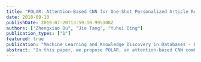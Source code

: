 ```yaml
---
title: "POLAR: Attention-Based CNN for One-Shot Personalized Article Recommendation"
date: 2018-09-10
publishDate: 2019-07-20T13:59:10.995108Z
authors: ["Zhengxiao Du", "Jie Tang", "Yuhui Ding"]
publication_types: ["1"]
featured: true
publication: "Machine Learning and Knowledge Discovery in Databases - European Conference, **ECML/PKDD 2018**"
abstract: "In this paper, we propose POLAR, an attention-based CNN combined with one-shot learning for personalized article recommendation. Given a query, POLAR uses an attention-based CNN to estimate the relevance score between the query and related articles. The attention mechanism can help significantly improve the relevance estimation. For example, on AMiner, this can help achieve a +5.0% improvement in terms of NDCG@3. One more challenge in personalized article recommendation is how to collect statistically sufficient training data for a recommendation model. POLAR combines a one-shot learning function into the recommendation model, which further gains significant improvements. For example, on AMiner, with only 1.6 feedbacks on average, POLAR achieves 2.7% improvement by NDCG@3. We evaluate the proposed POLAR on three different datasets: AMiner, Patent, and RARD. Experimental results demonstrate the effectiveness of the proposed model. Recently, we have successfully deployed POLAR into AMiner as the recommendation engine for article recommendation, which further confirms the effectiveness of the proposed model."
---
```


